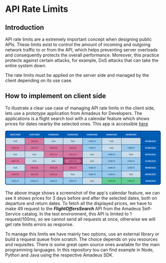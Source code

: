 # API Rate Limits

## Introduction
API rate limits are a extremely important concept when designing public APIs. These limits exist to control the amount of incoming and outgoing network traffic to or from the API, which helps preventing server overloads and consequently protects the overall performance. Moreover, this practice protects against certain attacks, for example, DoS attacks that can take the entire system down.

The rate limits must be applied on the server side and managed by the client depending on its use case.

## How to implement on client side

To illustrate a clear use case of managing API rate limits in the client side, lets use a prototype application from Amadeus for Developers. The applications is a flight search tool with a calendar feature which shows prices for dates nearby the selected ones. This app is accessible [here](https://github.com/gustavo-bertoldi/FlightSearchCalendar)

![Calendar](imgs/Calendar.png)

The above image shows a screenshot of the app's calendar feature, we can see it shows prices for 3 days before and after the selected dates, both on departure and return dates. To fetch all the displayed prices, we have to make 49 request to the ***FlightOffersSearch*** API from the Amadeus Self-Service catalog. In the test environment, this API is limited to 1 request/100ms, so we cannot send all requests at once, otherwise we will get rate limits errors as response.

To manage this limits we have mainly two options, use an external library or build a request queue from scratch. The choice depends on you resources and requisites. There is some great open source ones available for the main programming languages. In this repository tou can find example in Node, Python and Java using the respective Amadeus SDK.

